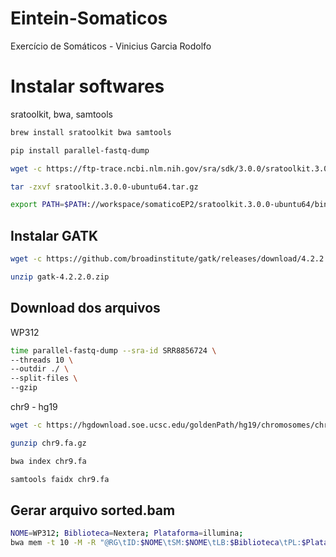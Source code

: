 # Eintein-Somaticos
Exercício de Somáticos - Vinicius Garcia Rodolfo

# Instalar softwares
sratoolkit, bwa, samtools
``` bash
brew install sratoolkit bwa samtools
```
```bash
pip install parallel-fastq-dump
```
```bash
wget -c https://ftp-trace.ncbi.nlm.nih.gov/sra/sdk/3.0.0/sratoolkit.3.0.0-ubuntu64.tar.gz
```
```bash
tar -zxvf sratoolkit.3.0.0-ubuntu64.tar.gz
```
```bash
export PATH=$PATH://workspace/somaticoEP2/sratoolkit.3.0.0-ubuntu64/bin/
```

## Instalar GATK
```bash
wget -c https://github.com/broadinstitute/gatk/releases/download/4.2.2.0/gatk-4.2.2.0.zip
```
```bash
unzip gatk-4.2.2.0.zip
```

## Download dos arquivos

WP312
```bash
time parallel-fastq-dump --sra-id SRR8856724 \
--threads 10 \
--outdir ./ \
--split-files \
--gzip
```
chr9 - hg19
```bash
wget -c https://hgdownload.soe.ucsc.edu/goldenPath/hg19/chromosomes/chr9.fa.gz
```
```bash
gunzip chr9.fa.gz
```
```bash
bwa index chr9.fa
```
```bash
samtools faidx chr9.fa
```

## Gerar arquivo sorted.bam
```bash
NOME=WP312; Biblioteca=Nextera; Plataforma=illumina;
bwa mem -t 10 -M -R "@RG\tID:$NOME\tSM:$NOME\tLB:$Biblioteca\tPL:$Plataforma" chr9.fa SRR8856724_1.fastq.gz SRR8856724_2.fastq.gz | samtools view -F4 -Sbu -@2 - | samtools sort -m4G -@2 -o WP312_sorted.bam
```


